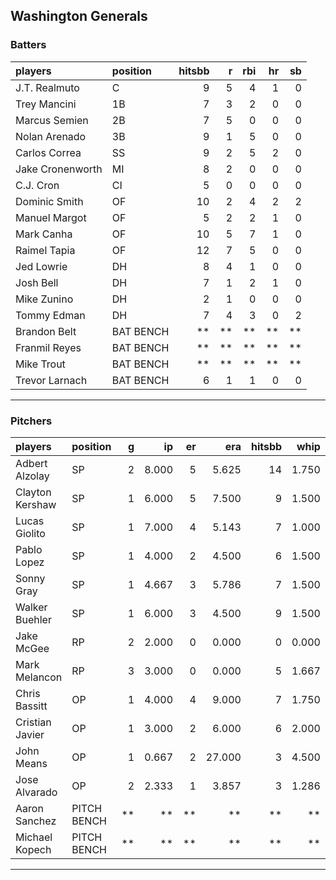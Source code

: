 ## Washington Generals

### Batters

 
|players          |position  | hitsbb|  r| rbi| hr| sb| 
|:----------------|:---------|------:|--:|---:|--:|--:| 
|J.T. Realmuto    |C         |      9|  5|   4|  1|  0| 
|Trey Mancini     |1B        |      7|  3|   2|  0|  0| 
|Marcus Semien    |2B        |      7|  5|   0|  0|  0| 
|Nolan Arenado    |3B        |      9|  1|   5|  0|  0| 
|Carlos Correa    |SS        |      9|  2|   5|  2|  0| 
|Jake Cronenworth |MI        |      8|  2|   0|  0|  0| 
|C.J. Cron        |CI        |      5|  0|   0|  0|  0| 
|Dominic Smith    |OF        |     10|  2|   4|  2|  2| 
|Manuel Margot    |OF        |      5|  2|   2|  1|  0| 
|Mark Canha       |OF        |     10|  5|   7|  1|  0| 
|Raimel Tapia     |OF        |     12|  7|   5|  0|  0| 
|Jed Lowrie       |DH        |      8|  4|   1|  0|  0| 
|Josh Bell        |DH        |      7|  1|   2|  1|  0| 
|Mike Zunino      |DH        |      2|  1|   0|  0|  0| 
|Tommy Edman      |DH        |      7|  4|   3|  0|  2| 
|Brandon Belt     |BAT BENCH |     **| **|  **| **| **| 
|Franmil Reyes    |BAT BENCH |     **| **|  **| **| **| 
|Mike Trout       |BAT BENCH |     **| **|  **| **| **| 
|Trevor Larnach   |BAT BENCH |      6|  1|   1|  0|  0| 

* * *

### Pitchers

 
|players         |position    |  g|    ip| er|    era| hitsbb|  whip| so|  w| sv| 
|:---------------|:-----------|--:|-----:|--:|------:|------:|-----:|--:|--:|--:| 
|Adbert Alzolay  |SP          |  2| 8.000|  5|  5.625|     14| 1.750| 11|  1|  0| 
|Clayton Kershaw |SP          |  1| 6.000|  5|  7.500|      9| 1.500|  9|  0|  0| 
|Lucas Giolito   |SP          |  1| 7.000|  4|  5.143|      7| 1.000|  9|  0|  0| 
|Pablo Lopez     |SP          |  1| 4.000|  2|  4.500|      6| 1.500|  9|  0|  0| 
|Sonny Gray      |SP          |  1| 4.667|  3|  5.786|      7| 1.500|  8|  0|  0| 
|Walker Buehler  |SP          |  1| 6.000|  3|  4.500|      9| 1.500|  8|  1|  0| 
|Jake McGee      |RP          |  2| 2.000|  0|  0.000|      0| 0.000|  2|  0|  0| 
|Mark Melancon   |RP          |  3| 3.000|  0|  0.000|      5| 1.667|  3|  0|  2| 
|Chris Bassitt   |OP          |  1| 4.000|  4|  9.000|      7| 1.750|  6|  0|  0| 
|Cristian Javier |OP          |  1| 3.000|  2|  6.000|      6| 2.000|  6|  0|  0| 
|John Means      |OP          |  1| 0.667|  2| 27.000|      3| 4.500|  1|  0|  0| 
|Jose Alvarado   |OP          |  2| 2.333|  1|  3.857|      3| 1.286|  1|  0|  0| 
|Aaron Sanchez   |PITCH BENCH | **|    **| **|     **|     **|    **| **| **| **| 
|Michael Kopech  |PITCH BENCH | **|    **| **|     **|     **|    **| **| **| **| 


* * *


